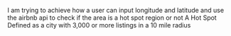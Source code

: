 I am trying to achieve how a user can input longitude and latitude and use the airbnb api to check if the area is a hot spot region or not
A Hot Spot Defined as a city with 3,000 or more listings in a 10 mile radius
